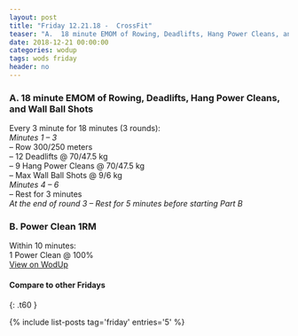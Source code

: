 ```yaml
---
layout: post
title: "Friday 12.21.18 -  CrossFit"
teaser: "A.  18 minute EMOM of Rowing, Deadlifts, Hang Power Cleans, and Wall Ball Shots<br/> B.  Power Clean 1RM"
date: 2018-12-21 00:00:00
categories: wodup
tags: wods friday
header: no
---
```



<h3>A.  18 minute EMOM of Rowing, Deadlifts, Hang Power Cleans, and Wall Ball Shots</h3>
Every 3 minute for 18 minutes (3 rounds):<br/><em>Minutes 1  – 3</em><br/>– Row 300/250 meters<br/>– 12 Deadlifts @ 70/47.5 kg<br/>– 9 Hang Power Cleans @ 70/47.5 kg<br/>– Max Wall Ball Shots @ 9/6 kg<br/><em>Minutes 4  – 6</em><br/>– Rest for 3 minutes<br/><em>At the end of round 3 – Rest for 5 minutes before starting Part B</em>
<h3>B.  Power Clean 1RM</h3>
Within 10 minutes:<br/>
1 Power Clean @ 100%<br/>
<a href="https://www.wodup.com/gyms/asphodel/wods/11683" target="blank">View on WodUp</a>


#### Compare to other Fridays
{: .t60 }

{% include list-posts tag='friday' entries='5' %}